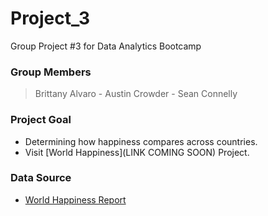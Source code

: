 # Project_3
Group Project #3 for Data Analytics Bootcamp


### Group Members
>Brittany Alvaro - Austin Crowder - Sean Connelly

### Project Goal
* Determining how happiness compares across countries.
* Visit [World Happiness](LINK COMING SOON) Project.

### Data Source
* [World Happiness Report](https://www.kaggle.com/unsdsn/world-happiness)
